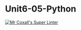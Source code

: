 # Unit6-05-Python
[![Mr Coxall's Super Linter](https://github.com/ICS3U-C-Programming-SantiagoH/Unit6-05-Python/workflows/Mr%20Coxall's%20Super%20Linter/badge.svg)](https://github.com/ICS3U-C-Programming-SantiagoH/Unit6-05-Python/actions/)
